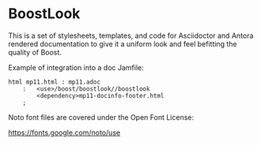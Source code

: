 # BoostLook

This is a set of stylesheets, templates, and code for Asciidoctor and
Antora rendered documentation to give it a uniform look and feel
befitting the quality of Boost.

Example of integration into a doc Jamfile:
```
html mp11.html : mp11.adoc
    :   <use>/boost/boostlook//boostlook
        <dependency>mp11-docinfo-footer.html
    ;
```

Noto font files are covered under the Open Font License:

https://fonts.google.com/noto/use
